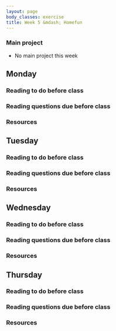 ```yaml
---
layout: page
body_classes: exercise
title: Week 5 &mdash; Homefun
---
```


### Main project
* No main project this week

## Monday
### Reading to do before class
### Reading questions due before class
### Resources

## Tuesday
### Reading to do before class
### Reading questions due before class
### Resources

## Wednesday
### Reading to do before class
### Reading questions due before class
### Resources

## Thursday
### Reading to do before class
### Reading questions due before class
### Resources